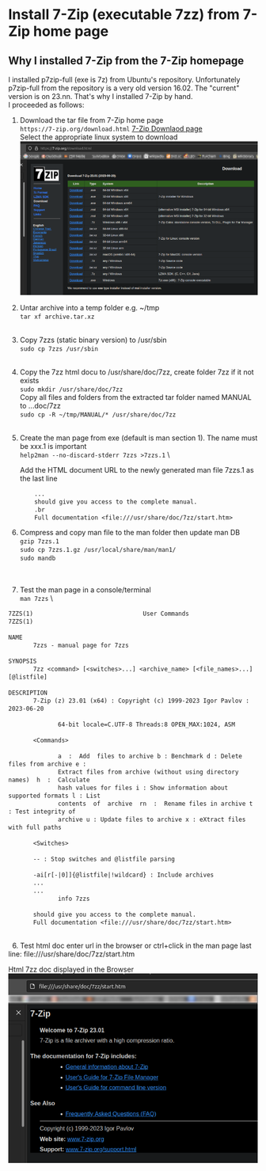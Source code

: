 # Install 7-Zip (executable 7zz) from 7-Zip home page

## Why I installed 7-Zip from the 7-Zip homepage

I installed p7zip-full (exe is 7z) from Ubuntu's repository. Unfortunately p7zip-full from the repository is a very old version 16.02. The "current" version is on 23.nn. That's why I installed 7-Zip by hand. \
I proceeded as follows:

1. Download the tar file from 7-Zip home page \
``https://7-zip.org/download.html`` [7-Zip Downlaod page](https://7-zip.org/download.html) \
Select the appropriate linux system to download \
![7-Zip Downlaod page](../../img/7zzSelectLxSys.png)

1. Untar archive into a temp folder e.g. ~/tmp \
``tar xf archive.tar.xz``
\
&nbsp;
1. Copy 7zzs (static binary version) to /usr/sbin \
``sudo cp 7zzs /usr/sbin``
\
&nbsp;
1. Copy the 7zz html docu to /usr/share/doc/7zz, create folder 7zz if it not exists \
   ``sudo mkdir /usr/share/doc/7zz`` \
   Copy all files and folders from the extracted tar folder named MANUAL to ...doc/7zz \
   ``sudo cp -R ~/tmp/MANUAL/* /usr/share/doc/7zz``
\
&nbsp;
1. Create the man page from exe (default is man section 1). The name must be xxx.1 is important \
   ``help2man --no-discard-stderr 7zzs >7zzs.1`` \

   Add the HTML document URL to the newly generated man file 7zzs.1 as the last line

    ```man
        ...
        should give you access to the complete manual.
        .br
        Full documentation <file:///usr/share/doc/7zz/start.htm>

    ```

1. Compress and copy man file to the man folder then update man DB \
``gzip 7zzs.1`` \
``sudo cp 7zzs.1.gz /usr/local/share/man/man1/`` \
``sudo mandb`` \
\
&nbsp;
1. Test the man page in a console/terminal \
``man 7zzs`` \

```man
7ZZS(1)                               User Commands                               7ZZS(1)

NAME
       7zzs - manual page for 7zzs

SYNOPSIS
       7zz <command> [<switches>...] <archive_name> [<file_names>...] [@listfile]

DESCRIPTION
       7-Zip (z) 23.01 (x64) : Copyright (c) 1999-2023 Igor Pavlov : 2023-06-20

              64-bit locale=C.UTF-8 Threads:8 OPEN_MAX:1024, ASM

       <Commands>

              a  :  Add  files to archive b : Benchmark d : Delete files from archive e :
              Extract files from archive (without using directory names)  h  :  Calculate
              hash values for files i : Show information about supported formats l : List
              contents  of  archive  rn  :  Rename files in archive t : Test integrity of
              archive u : Update files to archive x : eXtract files with full paths

       <Switches>

       -- : Stop switches and @listfile parsing

       -ai[r[-|0]]{@listfile|!wildcard} : Include archives
       ...
       ...
              info 7zzs

       should give you access to the complete manual.
       Full documentation <file:///usr/share/doc/7zz/start.htm>
```

\
&nbsp;
6. Test html doc enter url in the browser or ctrl+click in the man page last line: file:///usr/share/doc/7zz/start.htm

Html 7zz doc displayed in the Browser \
![7zz doc in Browser](../../img/7zzHtmlDoc.png)
